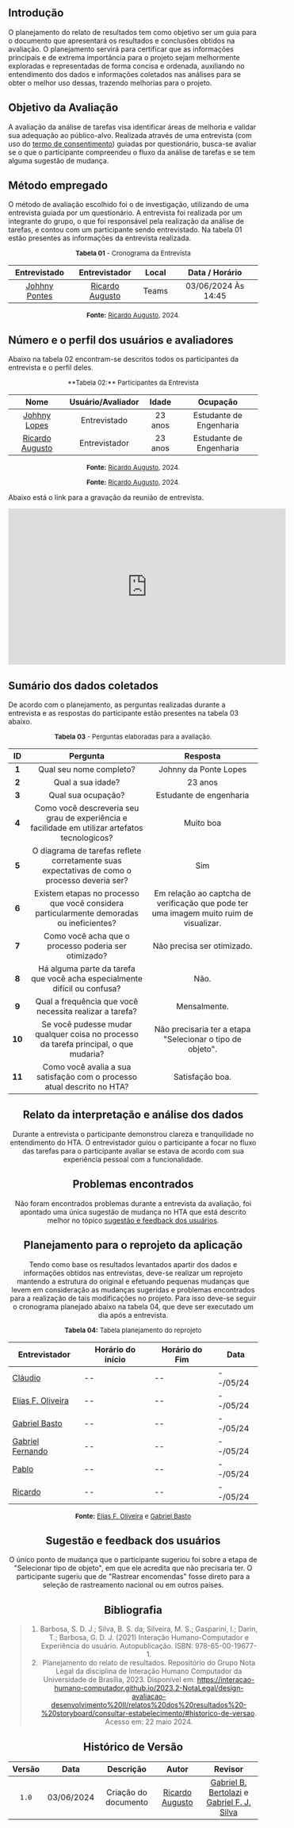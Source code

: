 ## Introdução

O planejamento do relato de resultados tem como objetivo ser um guia para o documento que apresentará os resultados e conclusões obtidos na avaliação. O planejamento servirá para certificar que as informações principais e de extrema importância para o projeto sejam melhormente exploradas e representadas de forma concisa e ordenada, auxiliando no entendimento dos dados e informações coletados nas análises para se obter o melhor uso dessas, trazendo melhorias para o projeto.

## Objetivo da Avaliação

A avaliação da análise de tarefas visa identificar áreas de melhoria e validar sua adequação ao público-alvo. Realizada através de uma entrevista (com uso do [termo de consentimento](../../../../assets/Termo_de_consentimento(new).pdf)) guiadas por questionário, busca-se avaliar se o que o participante compreendeu o fluxo da análise de tarefas e se tem alguma sugestão de mudança.

## Método empregado

O método de avaliação escolhido foi o de investigação, utilizando de uma entrevista guiada por um questionário. A entrevista foi realizada por um integrante do grupo, o que foi responsável pela realização da análise de tarefas, e contou com um participante sendo entrevistado. Na tabela 01 estão presentes as informações da entrevista realizada.

<center>

<font size="2"><p style="text-align: center">**Tabela 01** - Cronograma da Entrevista</p></font>

| Entrevistado | Entrevistador | Local | Data / Horário |
|:--:|:--:|:--:|:--:|
| [Johhny Pontes](https://www.github.com/JohnnyLopess) | [Ricardo Augusto][RicardoGH] | Teams | 03/06/2024 Às 14:45 |

<font size="2"><p style="text-align: center">**Fonte:** [Ricardo Augusto][RicardoGH], 2024.</p></font>

</center>

## Número e o perfil dos usuários e avaliadores

Abaixo na tabela 02 encontram-se descritos todos os participantes da entrevista e o perfil deles.

<center>
<font size="2"><p style="text-align: center">**Tabela 02:** Participantes da Entrevista</p></font>

| Nome | Usuário/Avaliador | Idade | Ocupação |
|:--:|:--:|:--:|:--:|
| [Johhny Lopes](https://www.github.com/JohnnyLopess) | Entrevistado | 23 anos | Estudante de Engenharia |
| [Ricardo Augusto][RicardoGH] | Entrevistador | 23 anos | Estudante de Engenharia |

<font size="2"><p style="text-align: center">**Fonte:** [Ricardo Augusto][RicardoGH], 2024.  </p></font>
</center>

</center>

<font size="2"><p style="text-align: center">**Fonte:** [Ricardo Augusto][RicardoGH], 2024.</p></font>

Abaixo está o link para a gravação da reunião de entrevista.

<center>

<iframe width="560" height="315" src="https://www.youtube.com/embed/jKdxTFcT-4Y?si=k2huosSxnaAerVIg" title="YouTube video player" frameborder="0" allow="accelerometer; autoplay; clipboard-write; encrypted-media; gyroscope; picture-in-picture; web-share" referrerpolicy="strict-origin-when-cross-origin" allowfullscreen></iframe>

</center>

## Sumário dos dados coletados

De acordo com o planejamento, as perguntas realizadas durante a entrevista e as respostas do participante estão presentes na tabela 03 abaixo.

<font size="2"><p style="text-align: center">**Tabela 03** - Perguntas elaboradas para a avaliação.</p></font>

<center>

| ID | Pergunta | Resposta |
|:---:|:---:|:----:|
| **1** | Qual seu nome completo? | Johnny da Ponte Lopes|
| **2** | Qual a sua idade? | 23 anos  |  
| **3** | Qual sua ocupação?	  | Estudante de engenharia |  
| **4** | Como você descreveria seu grau de experiência e facilidade em utilizar artefatos tecnologicos? | Muito boa |
| **5** | O diagrama de tarefas reflete corretamente suas expectativas de como o processo deveria ser? | Sim |
| **6** | Existem etapas no processo que você considera particularmente demoradas ou ineficientes? | Em relação ao captcha de verificação que pode ter uma imagem muito ruim de visualizar. |  
| **7** | Como você acha que o processo poderia ser otimizado? | Não precisa ser otimizado. |
| **8** | Há alguma parte da tarefa que você acha especialmente difícil ou confusa? | Não. |
| **9** | Qual a frequência que você necessita realizar a tarefa?  | Mensalmente. |
| **10** | Se você pudesse mudar qualquer coisa no processo da tarefa principal, o que mudaria? | Não precisaria ter a etapa "Selecionar o tipo de objeto". |
| **11** | Como você avalia a sua satisfação com o processo atual descrito no HTA? | Satisfação boa. |


## Relato da interpretação e análise dos dados

Durante a entrevista o participante demonstrou clareza e tranquilidade no entendimento do HTA. O entrevistador guiou o participante a focar no fluxo das tarefas para o participante avaliar se estava de acordo com sua experiência pessoal com a funcionalidade.

## Problemas encontrados

Não foram encontrados problemas durante a entrevista da avaliação, foi apontado uma única sugestão de mudança no HTA que está descrito melhor no tópico [sugestão e feedback dos usuários](#sugestão-e-feedback-dos-usuários).

## Planejamento para o reprojeto da aplicação

Tendo como base os resultados levantados apartir dos dados e informações obtidos nas entrevistas, deve-se realizar um reprojeto mantendo a estrutura do original e efetuando pequenas mudanças que levem em consideração as mudanças sugeridas e problemas encontrados para a realização de tais modificações no projeto. Para isso deve-se seguir o cronograma planejado abaixo na tabela 04, que deve ser executado um dia após a entrevista.

<center>

<font size="2"><p style="text-align: center">**Tabela 04:** Tabela planejamento do reprojeto</p></font>

| **Entrevistador** |**Horário do início**|**Horário do Fim**|**Data**|
|--|--|--|--|
|[Cláudio][ClaudioGH]|--|--|--/05/24|
|[Elias F. Oliveira][EliasGH]|--|--|--/05/24|
|[Gabriel Basto][GabrielbGH]|--|--|--/05/24|
|[Gabriel Fernando][GabrielfGH]|--|--|--/05/24|
|[Pablo][PabloGH]|--|--|--/05/24|
|[Ricardo][RicardoGH]|--|--|--/05/24|

<font size="2"><p style="text-align: center">**Fonte:** [Elias F. Oliveira][EliasGH] e [Gabriel Basto][GabrielbGH] </p></font>
</center>


## Sugestão e feedback dos usuários

O único ponto de mudança que o participante sugeriou foi sobre a etapa de "Selecionar tipo de objeto", em que ele acredita que não precisaria ter. O participante sugeriu que de "Rastrear encomendas" fosse direto para a seleção de rastreamento nacional ou em outros países.


## Bibliografia

> 1. Barbosa, S. D. J.; Silva, B. S. da; Silveira, M. S.; Gasparini, I.; Darin, T.; Barbosa, G. D. J. (2021) Interação Humano-Computador e Experiência do usuário. Autopublicação. ISBN: 978-65-00-19677-1. 
> 2. Planejamento do relato de resultados. Repositório do Grupo Nota Legal da disciplina de Interação Humano Computador da Universidade de Brasília, 2023. Disponível em: <https://interacao-humano-computador.github.io/2023.2-NotaLegal/design-avaliacao-desenvolvimento%20II/relatos%20dos%20resultados%20-%20storyboard/consultar-estabelecimento/#historico-de-versao>. Acesso em: 22 maio 2024.

## Histórico de Versão

| Versão | Data | Descrição | Autor | Revisor
|:-:|:-:|:-:|:-:|:-:|
|`1.0`| 03/06/2024 | Criação do documento|  [Ricardo Augusto][RicardoGH] | [Gabriel B. Bertolazi][GabrielbGH] e [Gabriel F. J. Silva][GabrielfGH] |

[GabrielfGH]: https://github.com/MMcLovin
[GabrielbGH]: https://github.com/https://github.com/Bertolazi
[ClaudioGH]: https://github.com/claudiohsc
[EliasGH]: https://www.github.com/EliasOliver21
[PabloGH]: https://github.com/pabloheika
[RicardoGH]: https://www.github.com/avmricardo
